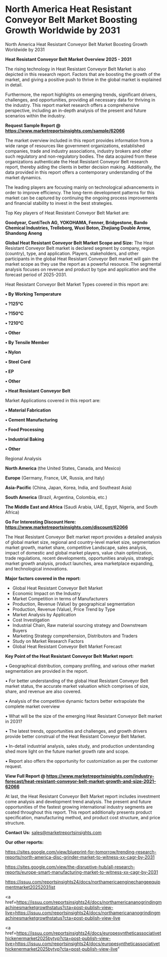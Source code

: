 # North America Heat Resistant Conveyor Belt Market Boosting Growth Worldwide by 2031
 North America Heat Resistant Conveyor Belt Market Boosting Growth Worldwide by 2031

<Strong> Heat Resistant Conveyor Belt Market Overview 2025 - 2031</strong>

The rising technology in Heat Resistant Conveyor Belt Market is also depicted in this research report. Factors that are boosting the growth of the market, and giving a positive push to thrive in the global market is explained in detail.

Furthermore, the report highlights on emerging trends, significant drivers, challenges, and opportunities, providing all necessary data for thriving in the industry. This report market research offers a comprehensive perspective, including an in-depth analysis of the present and future scenarios within the industry.

<strong>Request Sample Report @ <a href=https://www.marketreportsinsights.com/sample/62066>https://www.marketreportsinsights.com/sample/62066</a></strong>

The market overview included in this report provides information from a wide range of resources like government organizations, established companies, trade and industry associations, industry brokers and other such regulatory and non-regulatory bodies. The data acquired from these organizations authenticate the Heat Resistant Conveyor Belt research report, thereby aiding the clients in better decision making. Additionally, the data provided in this report offers a contemporary understanding of the market dynamics.

The leading players are focusing mainly on technological advancements in order to improve efficiency. The long-term development patterns for this market can be captured by continuing the ongoing process improvements and financial stability to invest in the best strategies.

Top Key players of Heat Resistant Conveyor Belt Market are:

<strong>Goodyear, ContiTech AG, YOKOHAMA, Fenner, Bridgestone, Bando Chemical Industries, Trelleborg, Wuxi Boton, Zhejiang Double Arrow, Shandong Aneng</strong>

<strong><b>Global Heat Resistant Conveyor Belt Market Scope and Size:</b></strong>
The Heat Resistant Conveyor Belt market is declared segment by company, region (country), type, and application. Players, stakeholders, and other participants in the global Heat Resistant Conveyor Belt market will gain the market scope as they use the report as a powerful resource. The segmental analysis focuses on revenue and product by type and application and the forecast period of 2025-2031.

Heat Resistant Conveyor Belt Market Types covered in this report are:

<strong>• By Working Temperature

• ?125°C

• ?150°C

• ?210°C

• Other

• By Tensile Member

• Nylon

• Steel Cord

• EP

• Other

• Heat Resistant Conveyor Belt</strong>

Market Applications covered in this report are:

<strong>• Material Fabrication

• Cement Manufacturing

• Food Processing

• Industrial Baking

• Other</strong> 

Regional Analysis

<strong>North America</strong> (the United States, Canada, and Mexico)

<strong>Europe</strong> (Germany, France, UK, Russia, and Italy)

<strong>Asia-Pacific</strong> (China, Japan, Korea, India, and Southeast Asia)

<strong>South America</strong> (Brazil, Argentina, Colombia, etc.)

<strong>The Middle East and Africa</strong> (Saudi Arabia, UAE, Egypt, Nigeria, and South Africa)

<strong>Go For Interesting Discount Here: <a href=https://www.marketreportsinsights.com/discount/62066>https://www.marketreportsinsights.com/discount/62066</a></strong>

The Heat Resistant Conveyor Belt market report provides a detailed analysis of global market size, regional and country-level market size, segmentation market growth, market share, competitive Landscape, sales analysis, impact of domestic and global market players, value chain optimization, trade regulations, recent developments, opportunities analysis, strategic market growth analysis, product launches, area marketplace expanding, and technological innovations.

<strong><b>Major factors covered in the report:</b></strong>
<ul>
  <li>Global Heat Resistant Conveyor Belt Market </li>
  <li>Economic Impact on the Industry</li>
  <li>Market Competition in terms of Manufacturers</li>
  <li>Production, Revenue (Value) by geographical segmentation</li>
  <li>Production, Revenue (Value), Price Trend by Type</li>
  <li>Market Analysis by Application</li>
  <li>Cost Investigation</li>
  <li>Industrial Chain, Raw material sourcing strategy and Downstream Buyers</li>
  <li>Marketing Strategy comprehension, Distributors and Traders</li>
  <li>Study on Market Research Factors</li>
  <li>Global Heat Resistant Conveyor Belt Market Forecast</li>
</ul>

<strong><b>Key Point of the Heat Resistant Conveyor Belt Market report:</b></strong>

• Geographical distribution, company profiling, and various other market segmentation are provided in the report.

• For better understanding of the global Heat Resistant Conveyor Belt market status, the accurate market valuation which comprises of size, share, and revenue are also covered.

• Analysis of the competitive dynamic factors better extrapolate the complete market overview

• What will be the size of the emerging Heat Resistant Conveyor Belt market in 2031?

• The latest trends, opportunities and challenges, and growth drivers provide better construal of the Heat Resistant Conveyor Belt Market.

• In-detail industrial analysis, sales study, and production understanding shed more light on the future market growth rate and scope.

• Report also offers the opportunity for customization as per the customer request.

<strong><b>View Full Report @ <a href=https://www.marketreportsinsights.com/industry-forecast/heat-resistant-conveyor-belt-market-growth-and-size-2021-62066>https://www.marketreportsinsights.com/industry-forecast/heat-resistant-conveyor-belt-market-growth-and-size-2021-62066</a></b></strong>


At last, the Heat Resistant Conveyor Belt Market report includes investment come analysis and development trend analysis. The present and future opportunities of the fastest growing international industry segments are coated throughout this report. This report additionally presents product specification, manufacturing method, and product cost structure, and price structure.

<strong>Contact Us:</strong>
sales@marketreportsinsights.com

<strong>Our other reports:</strong>

<a href=https://sites.google.com/view/blueprint-for-tomorrow/trending-research-reports/north-america-disc-grinder-market-to-witness-xx-cagr-by-2031>https://sites.google.com/view/blueprint-for-tomorrow/trending-research-reports/north-america-disc-grinder-market-to-witness-xx-cagr-by-2031</a>

<a href=https://sites.google.com/view/the-disruptive-hub/all-research-reports/europe-smart-manufacturing-market-to-witness-xx-cagr-by-2031>https://sites.google.com/view/the-disruptive-hub/all-research-reports/europe-smart-manufacturing-market-to-witness-xx-cagr-by-2031</a>

<a href=https://issuu.com/reportsinsights24/docs/northamericaenginechangeequipmentmarket20252031ist>https://issuu.com/reportsinsights24/docs/northamericaenginechangeequipmentmarket20252031ist</a>

<a href=https://issuu.com/reportsinsights24/docs/northamericananogrindingmachinesmarketgrowthstatus?cta=post-publish-view-live>https://issuu.com/reportsinsights24/docs/northamericananogrindingmachinesmarketgrowthstatus?cta=post-publish-view-live</a>

<a href=https://issuu.com/reportsinsights24/docs/europesyntheticassociativethickenermarket2025bytyp?cta=post-publish-view-live>https://issuu.com/reportsinsights24/docs/europesyntheticassociativethickenermarket2025bytyp?cta=post-publish-view-live</a>"
